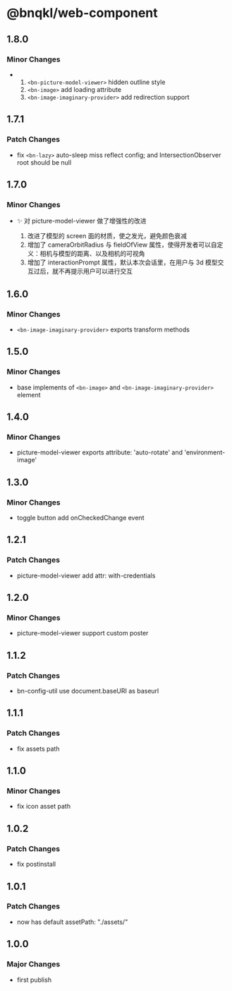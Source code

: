 # @bnqkl/web-component

## 1.8.0

### Minor Changes

- 1. `<bn-picture-model-viewer>` hidden outline style
  2. `<bn-image>` add loading attribute
  3. `<bn-image-imaginary-provider>` add redirection support

## 1.7.1

### Patch Changes

- fix `<bn-lazy>` auto-sleep miss reflect config; and IntersectionObserver root should be null

## 1.7.0

### Minor Changes

- :sparkles: 对 picture-model-viewer 做了增强性的改进

  1. 改进了模型的 screen 面的材质，使之发光，避免颜色衰减
  2. 增加了 cameraOrbitRadius 与 fieldOfView 属性，使得开发者可以自定义：相机与模型的距离、以及相机的可视角
  3. 增加了 interactionPrompt 属性，默认本次会话里，在用户与 3d 模型交互过后，就不再提示用户可以进行交互

## 1.6.0

### Minor Changes

- `<bn-image-imaginary-provider>` exports transform methods

## 1.5.0

### Minor Changes

- base implements of `<bn-image>` and `<bn-image-imaginary-provider>` element

## 1.4.0

### Minor Changes

- picture-model-viewer exports attribute: 'auto-rotate' and 'environment-image'

## 1.3.0

### Minor Changes

- toggle button add onCheckedChange event

## 1.2.1

### Patch Changes

- picture-model-viewer add attr: with-credentials

## 1.2.0

### Minor Changes

- picture-model-viewer support custom poster

## 1.1.2

### Patch Changes

- bn-config-util use document.baseURI as baseurl

## 1.1.1

### Patch Changes

- fix assets path

## 1.1.0

### Minor Changes

- fix icon asset path

## 1.0.2

### Patch Changes

- fix postinstall

## 1.0.1

### Patch Changes

- <bn-config-util/> now has default assetPath: "./assets/"

## 1.0.0

### Major Changes

- first publish

